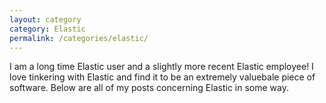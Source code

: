 ```yaml
---
layout: category
category: Elastic
permalink: /categories/elastic/
---
```


I am a long time Elastic user and a slightly more recent Elastic employee! I love tinkering with Elastic and find it to be an extremely valuebale piece of software. Below are all of my posts concerning Elastic in some way.